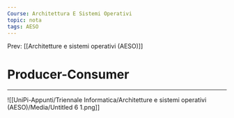 ```yaml
---
Course: Architettura E Sistemi Operativi
topic: nota
tags: AESO
---
```


Prev: [[Architetture e sistemi operativi (AESO)]]

# Producer-Consumer
---

![[UniPi-Appunti/Triennale Informatica/Architetture e sistemi operativi (AESO)/Media/Untitled 6 1.png]]

